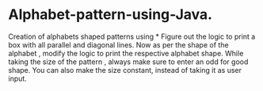 # Alphabet-pattern-using-Java.
Creation of alphabets shaped patterns using *
Figure out the logic to print a box with all parallel and diagonal lines.
Now as per the shape of the alphabet , modify the logic to print the respective alphabet shape.
While taking the size of the pattern , always make sure to enter an odd for good shape.
You can also make the size constant, instead of taking it as user input.
